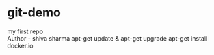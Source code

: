 # git-demo
my first repo
<br>
Author - shiva sharma
apt-get update & apt-get upgrade
apt-get install docker.io
